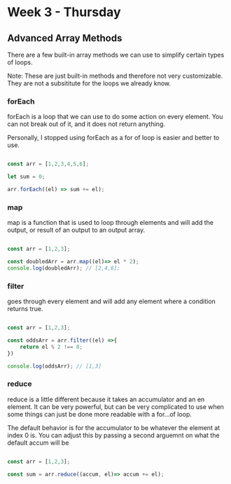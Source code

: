 # Week 3 - Thursday

## Advanced Array Methods

There are a few built-in array methods we can use to simplify certain types of loops.

Note: These are just built-in methods and therefore not very customizable. They are not a subsititute for the loops we already know.



### forEach


forEach is a loop that we can use to do some action on every element. You can not break out of it, and it does not return anything.

Personally, I stopped using forEach as a for of loop is easier and better to use.


```js

const arr = [1,2,3,4,5,6];

let sum = 0;

arr.forEach((el) => sum += el);


```

### map

map is a function that is used to loop through elements and will add the output, or result of an output to an output array.


```js

const arr = [1,2,3];

const doubledArr = arr.map((el)=> el * 2);
console.log(doubledArr); // [2,4,6];

```

### filter

goes through every element and will add any element where a condition returns true.

```js

const arr = [1,2,3];

const oddsArr = arr.filter((el) =>{
    return el % 2 !== 0;
})

console.log(oddsArr); // [1,3]

```

### reduce


reduce is a little different because it takes an accumulator and an en element. It can be very powerful, but can be very complicated to use when some things can just be done more readable with a for...of loop.

The default behavior is for the accumulator to be whatever the element at index 0 is. You can adjust this by passing a second arguemnt on what the default accum will be

```js

const arr = [1,2,3];

const sum = arr.reduce((accum, el)=> accum += el);


```
